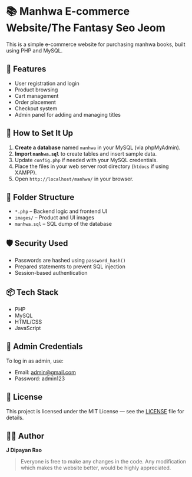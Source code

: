 # 📚 Manhwa E-commerce Website/The Fantasy Seo Jeom 

This is a simple e-commerce website for purchasing manhwa books, built using PHP and MySQL.

## 🔧 Features

- User registration and login
- Product browsing
- Cart management
- Order placement
- Checkout system
- Admin panel for adding and managing titles 

## 🚀 How to Set It Up

1. **Create a database** named `manhwa` in your MySQL (via phpMyAdmin).
2. **Import `manhwa.sql`** to create tables and insert sample data.
3. Update `config.php` if needed with your MySQL credentials.
4. Place the files in your web server root directory (`htdocs` if using XAMPP).
5. Open `http://localhost/manhwa/` in your browser.

## 📁 Folder Structure

- `*.php` – Backend logic and frontend UI
- `images/` – Product and UI images
- `manhwa.sql` – SQL dump of the database

## 🛡 Security Used

- Passwords are hashed using `password_hash()`
- Prepared statements to prevent SQL injection
- Session-based authentication

## 📦 Tech Stack

- PHP
- MySQL
- HTML/CSS
- JavaScript 

## 🔐 Admin Credentials
 
To log in as admin, use:
- Email: admin@gmail.com
- Password: admin123

## 📄 License

This project is licensed under the MIT License — see the [LICENSE](./LICENSE) file for details.

## 🙋🏻 Author 

**J Dipayan Rao**

> Everyone is free to make any changes in the code. Any modification which makes the website better, would be highly appreciated. 





